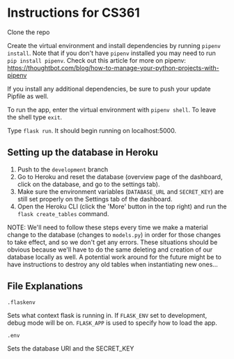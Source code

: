 # Instructions for CS361
Clone the repo

Create the virtual environment and install dependencies by running `pipenv install`. Note that if you don't have `pipenv` installed you may need to run `pip install pipenv`. Check out this article for more on pipenv: https://thoughtbot.com/blog/how-to-manage-your-python-projects-with-pipenv

If you install any additional dependencies, be sure to push your update Pipfile as well. 

To run the app, enter the virtual environment with `pipenv shell`. To leave the shell type `exit`.

Type `flask run`. It should begin running on localhost:5000. 

## Setting up the database in Heroku
1. Push to the `development` branch  
2. Go to Heroku and reset the database (overview page of the dashboard, click on the database, and go to the settings tab). 
3. Make sure the environment variables (`DATABASE_URL` and `SECRET_KEY`) are still set properly on the Settings tab of the dashboard.
4. Open the Heroku CLI (click the 'More' button in the top right) and run  the `flask create_tables` command.

NOTE: We'll need to follow these steps every time we make a material change to the database (changes to `models.py`) in order for those changes to take effect, and so we don't get any errors. These situations should be obvious because we'll have to do the same deleting and creation of our database locally as well. A potential work around for the future might be to have instructions to destroy any old tables when instantiating new ones...



## File Explanations

`.flaskenv` 

Sets what context flask is running in. If `FLASK_ENV` set to development, debug mode will be on. `FLASK_APP` is used to specify how to load the app. 

`.env`

Sets the database URI and the SECRET_KEY
